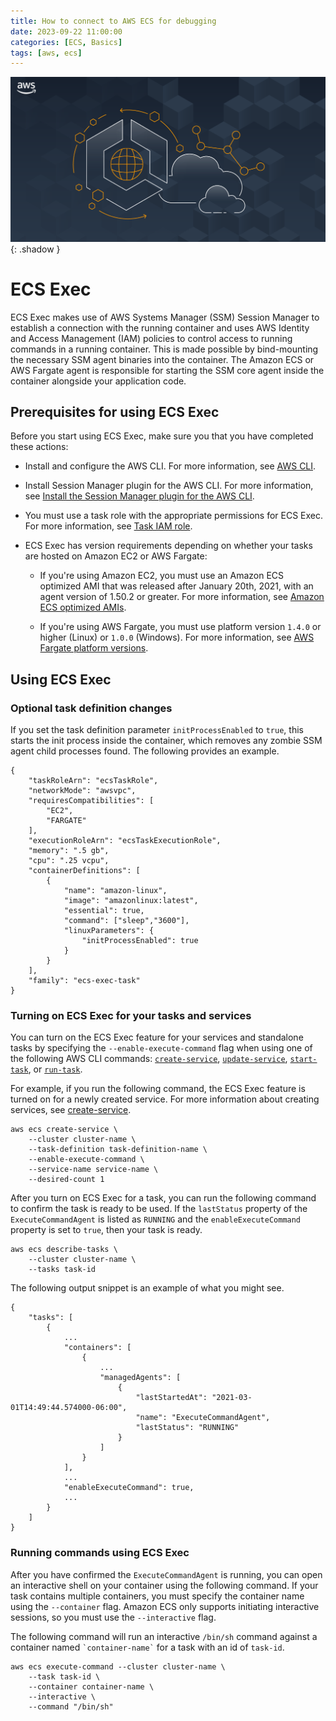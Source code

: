 ```yaml
---
title: How to connect to AWS ECS for debugging
date: 2023-09-22 11:00:00
categories: [ECS, Basics]
tags: [aws, ecs]
---
```

<script defer data-domain="senad-d.github.io" src="https://plus.seki.ink/js/script.js"></script>
![](https://github.com/senad-d/senad-d.github.io/blob/main/_media/images/ECS-Anywhere.png?raw=true){: .shadow }

# ECS Exec

ECS Exec makes use of AWS Systems Manager (SSM) Session Manager to establish a connection with the running container and uses AWS Identity and Access Management (IAM) policies to control access to running commands in a running container. This is made possible by bind-mounting the necessary SSM agent binaries into the container. The Amazon ECS or AWS Fargate agent is responsible for starting the SSM core agent inside the container alongside your application code.

## Prerequisites for using ECS Exec

Before you start using ECS Exec, make sure you that you have completed these actions:

-   Install and configure the AWS CLI. For more information, see [AWS CLI](https://docs.aws.amazon.com/cli/latest/userguide/cli-environment.html).
    
-   Install Session Manager plugin for the AWS CLI. For more information, see [Install the Session Manager plugin for the AWS CLI](https://docs.aws.amazon.com/systems-manager/latest/userguide/session-manager-working-with-install-plugin.html).
    
-   You must use a task role with the appropriate permissions for ECS Exec. For more information, see [Task IAM role](https://docs.aws.amazon.com/AmazonECS/latest/developerguide/task-iam-roles.html).
    
-   ECS Exec has version requirements depending on whether your tasks are hosted on Amazon EC2 or AWS Fargate:
    
    -   If you're using Amazon EC2, you must use an Amazon ECS optimized AMI that was released after January 20th, 2021, with an agent version of 1.50.2 or greater. For more information, see [Amazon ECS optimized AMIs](https://docs.aws.amazon.com/AmazonECS/latest/developerguide/ecs-optimized_AMI.html).
        
    -   If you're using AWS Fargate, you must use platform version `1.4.0` or higher (Linux) or `1.0.0` (Windows). For more information, see [AWS Fargate platform versions](https://docs.aws.amazon.com/AmazonECS/latest/developerguide/platform_versions.html).

## Using ECS Exec

### Optional task definition changes

If you set the task definition parameter `initProcessEnabled` to `true`, this starts the init process inside the container, which removes any zombie SSM agent child processes found. The following provides an example.

```shell
{
    "taskRoleArn": "ecsTaskRole",
    "networkMode": "awsvpc",
    "requiresCompatibilities": [
        "EC2",
        "FARGATE"
    ],
    "executionRoleArn": "ecsTaskExecutionRole",
    "memory": ".5 gb",
    "cpu": ".25 vcpu",
    "containerDefinitions": [
        {
            "name": "amazon-linux",
            "image": "amazonlinux:latest",
            "essential": true,
            "command": ["sleep","3600"],
            "linuxParameters": {
                "initProcessEnabled": true
            }
        }
    ],
    "family": "ecs-exec-task"
}
```

### Turning on ECS Exec for your tasks and services

You can turn on the ECS Exec feature for your services and standalone tasks by specifying the `--enable-execute-command` flag when using one of the following AWS CLI commands: [`create-service`](https://docs.aws.amazon.com/cli/latest/reference/ecs/create-service.html), [`update-service`](https://docs.aws.amazon.com/cli/latest/reference/ecs/update-service-console-v2.html), [`start-task`](https://docs.aws.amazon.com/cli/latest/reference/ecs/start-task.html), or [`run-task`](https://docs.aws.amazon.com/cli/latest/reference/ecs/run-task.html).

For example, if you run the following command, the ECS Exec feature is turned on for a newly created service. For more information about creating services, see [create-service](https://docs.aws.amazon.com/cli/latest/reference/ecs/create-service.html).

```shell
aws ecs create-service \
    --cluster cluster-name \
    --task-definition task-definition-name \
    --enable-execute-command \
    --service-name service-name \
    --desired-count 1
```

After you turn on ECS Exec for a task, you can run the following command to confirm the task is ready to be used. If the `lastStatus` property of the `ExecuteCommandAgent` is listed as `RUNNING` and the `enableExecuteCommand` property is set to `true`, then your task is ready.

```shell
aws ecs describe-tasks \
    --cluster cluster-name \
    --tasks task-id
```

The following output snippet is an example of what you might see.

```shell
{
    "tasks": [
        {
            ...
            "containers": [
                {
                    ...
                    "managedAgents": [
                        {
                            "lastStartedAt": "2021-03-01T14:49:44.574000-06:00",
                            "name": "ExecuteCommandAgent",
                            "lastStatus": "RUNNING"
                        }
                    ]
                }
            ],
            ...
            "enableExecuteCommand": true,
            ...
        }
    ]
}
```

### Running commands using ECS Exec

After you have confirmed the `ExecuteCommandAgent` is running, you can open an interactive shell on your container using the following command. If your task contains multiple containers, you must specify the container name using the `--container` flag. Amazon ECS only supports initiating interactive sessions, so you must use the `--interactive` flag.

The following command will run an interactive `/bin/sh` command against a container named `` `container-name` `` for a task with an id of `task-id`.

```shell
aws ecs execute-command --cluster cluster-name \
    --task task-id \
    --container container-name \
    --interactive \
    --command "/bin/sh"
```